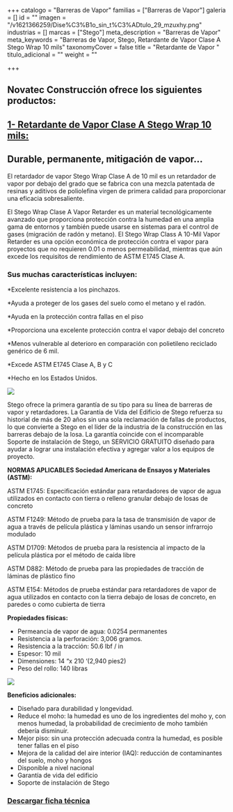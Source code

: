 +++
catalogo = "Barreras de Vapor"
familias = ["Barreras de Vapor"]
galeria = []
id = ""
imagen = "/v1621366259/Dise%C3%B1o_sin_t%C3%ADtulo_29_mzuxhy.png"
industrias = []
marcas = ["Stego"]
meta_description = "Barreras de Vapor"
meta_keywords = "Barreras de Vapor, Stego, Retardante de Vapor Clase A Stego Wrap 10 mils"
taxonomyCover = false
title = "Retardante de Vapor "
titulo_adicional = ""
weight = ""

+++
## Novatec Construcción ofrece los siguientes productos:

## [**1- Retardante de Vapor Clase A Stego Wrap 10 mils:**](https://www.stegoindustries.com/products/vapor-retarder-10-mil-a) 

## Durable, permanente, mitigación de vapor…

El retardador de vapor Stego Wrap Clase A de 10 mil es un retardador de vapor por debajo del grado que se fabrica con una mezcla patentada de resinas y aditivos de poliolefina virgen de primera calidad para proporcionar una eficacia sobresaliente.

El Stego Wrap Clase A Vapor Retarder es un material tecnológicamente avanzado que proporciona protección contra la humedad en una amplia gama de entornos y también puede usarse en sistemas para el control de gases (migración de radón y metano). El Stego Wrap Class A 10-Mil Vapor Retarder es una opción económica de protección contra el vapor para proyectos que no requieren 0.01 o menos permeabilidad, mientras que aún excede los requisitos de rendimiento de ASTM E1745 Clase A.

### **Sus muchas características incluyen:**

\*Excelente resistencia a los pinchazos.

\*Ayuda a proteger de los gases del suelo como el metano y el radón.

\*Ayuda en la protección contra fallas en el piso

\*Proporciona una excelente protección contra el vapor debajo del concreto

\*Menos vulnerable al deterioro en comparación con polietileno reciclado genérico de 6 mil.

\*Excede ASTM E1745 Clase A, B y C

\*Hecho en los Estados Unidos.

![](https://res.cloudinary.com/drnun7bay/image/upload/v1621365578/barrera_stego_yniidd_yx9hrl.png)

Stego ofrece la primera garantía de su tipo para su línea de barreras de vapor y retardadores. La Garantía de Vida del Edificio de Stego refuerza su historial de más de 20 años sin una sola reclamación de fallas de productos, lo que convierte a Stego en el líder de la industria de la construcción en las barreras debajo de la losa. La garantía coincide con el incomparable Soporte de instalación de Stego, un SERVICIO GRATUITO diseñado para ayudar a lograr una instalación efectiva y agregar valor a los equipos de proyecto.

**NORMAS APLICABLES Sociedad Americana de Ensayos y Materiales (ASTM):**

ASTM E1745: Especificación estándar para retardadores de vapor de agua utilizados en contacto con tierra o relleno granular debajo de losas de concreto

ASTM F1249: Método de prueba para la tasa de transmisión de vapor de agua a través de película plástica y láminas usando un sensor infrarrojo modulado

ASTM D1709: Métodos de prueba para la resistencia al impacto de la película plástica por el método de caída libre

ASTM D882: Método de prueba para las propiedades de tracción de láminas de plástico fino

ASTM E154: Métodos de prueba estándar para retardadores de vapor de agua utilizados en contacto con la tierra debajo de losas de concreto, en paredes o como cubierta de tierra

**Propiedades físicas:**

* Permeancia de vapor de agua: 0.0254 permanentes
* Resistencia a la perforación: 3,006 gramos.
* Resistencia a la tracción: 50.6 lbf / in
* Espesor: 10 mil
* Dimensiones: 14 “x 210 ‘(2,940 pies2)
* Peso del rollo: 140 libras

  
![](https://res.cloudinary.com/drnun7bay/image/upload/v1621365603/barrera_vapor1_ob8mmi_sl13jj.png)

**Beneficios adicionales:**

* Diseñado para durabilidad y longevidad.
* Reduce el moho: la humedad es uno de los ingredientes del moho y, con menos humedad, la probabilidad de crecimiento de moho también debería disminuir.
* Mejor piso: sin una protección adecuada contra la humedad, es posible tener fallas en el piso
* Mejora de la calidad del aire interior (IAQ): reducción de contaminantes del suelo, moho y hongos
* Disponible a nivel nacional
* Garantía de vida del edificio
* Soporte de instalación de Stego

### [**Descargar ficha técnica**](https://synology01.novatec.cr:5001/d/f/566552274304811083)